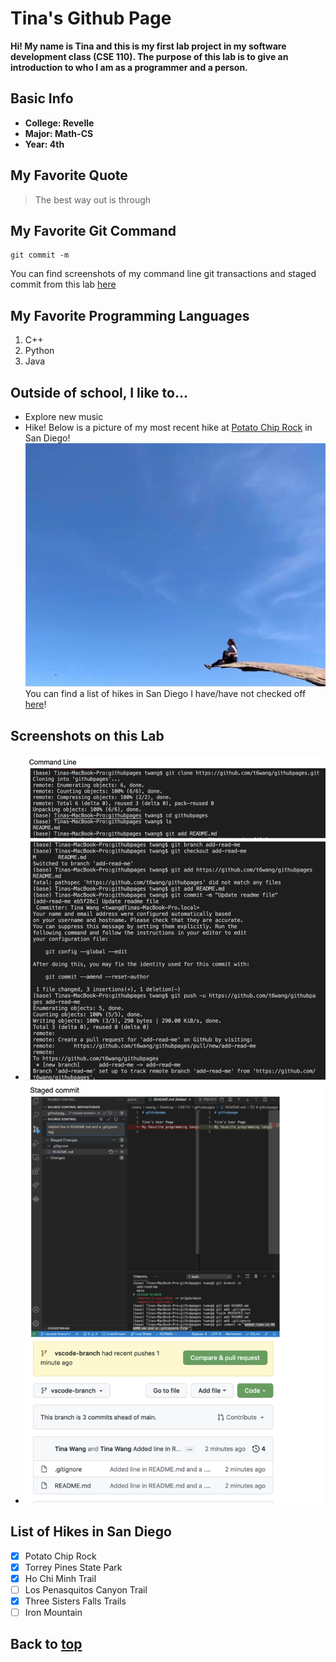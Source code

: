 <a name="my_name"></a>

# Tina's Github Page

**Hi! My name is Tina and this is my first lab project in my software development class (CSE 110). The purpose of this lab is to give an introduction to who I am as a programmer and a person.**

## Basic Info
- **College: Revelle**
- **Major: Math-CS**
- **Year: 4th**

## My Favorite Quote
> The best way out is through

## My Favorite Git Command
```
git commit -m 

```
You can find screenshots of my command line git transactions and staged commit from this lab [here](#screenshots)

## My Favorite Programming Languages
1. C++
2. Python
3. Java

## Outside of school, I like to...
- Explore new music
- Hike! Below is a picture of my most recent hike at [Potato Chip Rock](https://en.wikipedia.org/wiki/Potato_Chip_Rock) in San Diego! ![picture](images/potatochip.jpg)
You can find a list of hikes in San Diego I have/have not checked off [here](#hikes)!
  
<a name="screenshots"></a> 

## Screenshots on this Lab
- ![command line git transactions](images/clgt.png)
- ![staged commit](images/staged.png)

<a name="hikes"></a> 
## List of Hikes in San Diego
- [x] Potato Chip Rock
- [x] Torrey Pines State Park
- [x] Ho Chi Minh Trail
- [ ] Los Penasquitos Canyon Trail
- [x] Three Sisters Falls Trails
- [ ] Iron Mountain

## Back to [top](#my_name)





